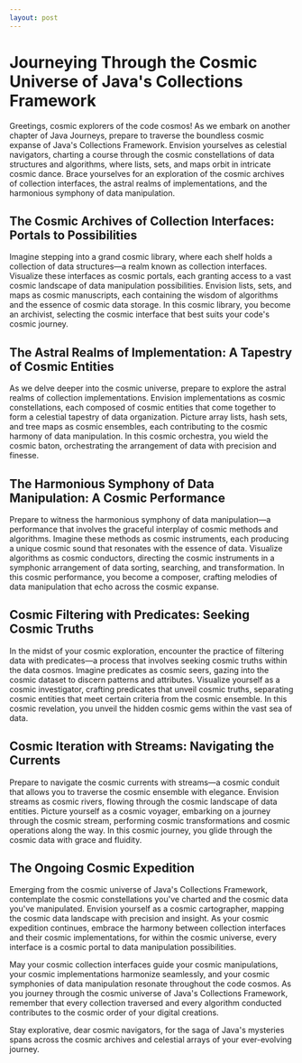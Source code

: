 ```yaml
---
layout: post
---
```


# Journeying Through the Cosmic Universe of Java's Collections Framework

Greetings, cosmic explorers of the code cosmos! As we embark on another chapter of Java Journeys, prepare to traverse the boundless cosmic expanse of Java's Collections Framework. Envision yourselves as celestial navigators, charting a course through the cosmic constellations of data structures and algorithms, where lists, sets, and maps orbit in intricate cosmic dance. Brace yourselves for an exploration of the cosmic archives of collection interfaces, the astral realms of implementations, and the harmonious symphony of data manipulation.

## The Cosmic Archives of Collection Interfaces: Portals to Possibilities

Imagine stepping into a grand cosmic library, where each shelf holds a collection of data structures—a realm known as collection interfaces. Visualize these interfaces as cosmic portals, each granting access to a vast cosmic landscape of data manipulation possibilities. Envision lists, sets, and maps as cosmic manuscripts, each containing the wisdom of algorithms and the essence of cosmic data storage. In this cosmic library, you become an archivist, selecting the cosmic interface that best suits your code's cosmic journey.

## The Astral Realms of Implementation: A Tapestry of Cosmic Entities

As we delve deeper into the cosmic universe, prepare to explore the astral realms of collection implementations. Envision implementations as cosmic constellations, each composed of cosmic entities that come together to form a celestial tapestry of data organization. Picture array lists, hash sets, and tree maps as cosmic ensembles, each contributing to the cosmic harmony of data manipulation. In this cosmic orchestra, you wield the cosmic baton, orchestrating the arrangement of data with precision and finesse.

## The Harmonious Symphony of Data Manipulation: A Cosmic Performance

Prepare to witness the harmonious symphony of data manipulation—a performance that involves the graceful interplay of cosmic methods and algorithms. Imagine these methods as cosmic instruments, each producing a unique cosmic sound that resonates with the essence of data. Visualize algorithms as cosmic conductors, directing the cosmic instruments in a symphonic arrangement of data sorting, searching, and transformation. In this cosmic performance, you become a composer, crafting melodies of data manipulation that echo across the cosmic expanse.

## Cosmic Filtering with Predicates: Seeking Cosmic Truths

In the midst of your cosmic exploration, encounter the practice of filtering data with predicates—a process that involves seeking cosmic truths within the data cosmos. Imagine predicates as cosmic seers, gazing into the cosmic dataset to discern patterns and attributes. Visualize yourself as a cosmic investigator, crafting predicates that unveil cosmic truths, separating cosmic entities that meet certain criteria from the cosmic ensemble. In this cosmic revelation, you unveil the hidden cosmic gems within the vast sea of data.

## Cosmic Iteration with Streams: Navigating the Currents

Prepare to navigate the cosmic currents with streams—a cosmic conduit that allows you to traverse the cosmic ensemble with elegance. Envision streams as cosmic rivers, flowing through the cosmic landscape of data entities. Picture yourself as a cosmic voyager, embarking on a journey through the cosmic stream, performing cosmic transformations and cosmic operations along the way. In this cosmic journey, you glide through the cosmic data with grace and fluidity.

## The Ongoing Cosmic Expedition

Emerging from the cosmic universe of Java's Collections Framework, contemplate the cosmic constellations you've charted and the cosmic data you've manipulated. Envision yourself as a cosmic cartographer, mapping the cosmic data landscape with precision and insight. As your cosmic expedition continues, embrace the harmony between collection interfaces and their cosmic implementations, for within the cosmic universe, every interface is a cosmic portal to data manipulation possibilities.

May your cosmic collection interfaces guide your cosmic manipulations, your cosmic implementations harmonize seamlessly, and your cosmic symphonies of data manipulation resonate throughout the code cosmos. As you journey through the cosmic universe of Java's Collections Framework, remember that every collection traversed and every algorithm conducted contributes to the cosmic order of your digital creations.

Stay explorative, dear cosmic navigators, for the saga of Java's mysteries spans across the cosmic archives and celestial arrays of your ever-evolving journey.
